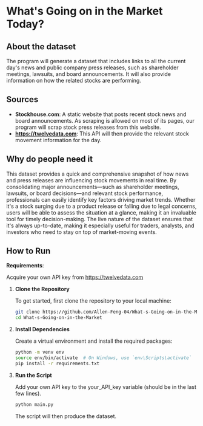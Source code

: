 # What's Going on in the Market Today?

## About the dataset
The program will generate a dataset that includes links to all the current day's news and public company press releases, such as shareholder meetings, lawsuits, and board announcements. It will also provide information on how the related stocks are performing.

## Sources

- **Stockhouse.com**: A static website that posts recent stock news and board announcements. As scraping is allowed on most of its pages, our program will scrap stock press releases from this website.
- **https://twelvedata.com**: This API will then provide the relevant stock movement information for the day.


## Why do people need it
This dataset provides a quick and comprehensive snapshot of how news and press releases are influencing stock movements in real time. By consolidating major announcements—such as shareholder meetings, lawsuits, or board decisions—and relevant stock performance, professionals can easily identify key factors driving market trends. Whether it's a stock surging due to a product release or falling due to legal concerns, users will be able to assess the situation at a glance, making it an invaluable tool for timely decision-making. The live nature of the dataset ensures that it's always up-to-date, making it especially useful for traders, analysts, and investors who need to stay on top of market-moving events. 

## How to Run

**Requirements**:

Acquire your own API key from https://twelvedata.com

1. **Clone the Repository**

   To get started, first clone the repository to your local machine:

   ```bash
   git clone https://github.com/Allen-Feng-04/What-s-Going-on-in-the-Market
   cd What-s-Going-on-in-the-Market
   ```

2. **Install Dependencies**

   Create a virtual environment and install the required packages:

   ```bash
   python -m venv env
   source env/bin/activate  # On Windows, use `env\Scripts\activate`
   pip install -r requirements.txt
   ```

3. **Run the Script**

   Add your own API key to the your_API_key variable (should be in the last few lines).

   ```bash
   python main.py
   ```
   The script will then produce the dataset. 
